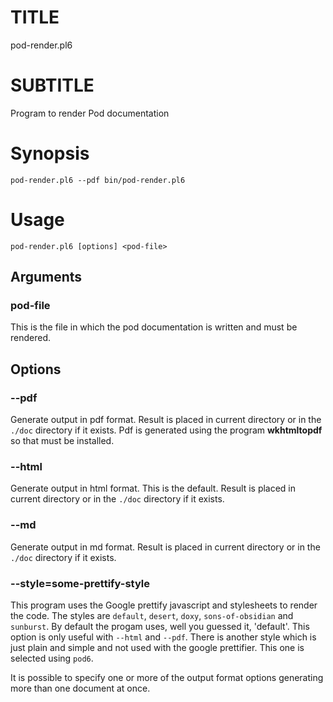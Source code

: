 TITLE
=====

pod-render.pl6

SUBTITLE
========

Program to render Pod documentation

Synopsis
========

    pod-render.pl6 --pdf bin/pod-render.pl6

Usage
=====

    pod-render.pl6 [options] <pod-file>

Arguments
---------

### pod-file

This is the file in which the pod documentation is written and must be rendered.

Options
-------

### --pdf

Generate output in pdf format. Result is placed in current directory or in the `./doc` directory if it exists. Pdf is generated using the program **wkhtmltopdf** so that must be installed.

### --html

Generate output in html format. This is the default. Result is placed in current directory or in the `./doc` directory if it exists.

### --md

Generate output in md format. Result is placed in current directory or in the `./doc` directory if it exists.

### --style=some-prettify-style

This program uses the Google prettify javascript and stylesheets to render the code. The styles are `default`, `desert`, `doxy`, `sons-of-obsidian` and `sunburst`. By default the progam uses, well you guessed it, 'default'. This option is only useful with `--html` and `--pdf`. There is another style which is just plain and simple and not used with the google prettifier. This one is selected using `pod6`.

It is possible to specify one or more of the output format options generating more than one document at once.
